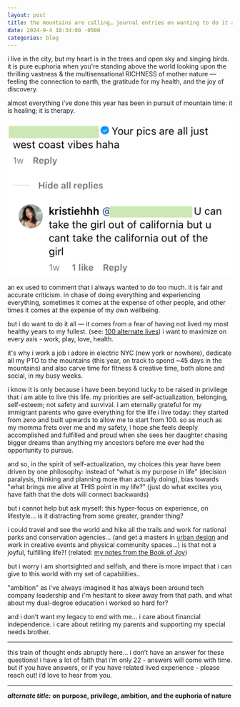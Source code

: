 ```yaml
---
layout: post
title: the mountains are calling… journal entries on wanting to do it all
date: 2024-9-4 10:34:00 -0500
categories: blog
---
```


i live in the city, but my heart is in the trees and open sky and singing birds. it is pure euphoria when you're standing above the world looking upon the thrilling vastness & the multisensational RICHNESS of mother nature — feeling the connection to earth, the gratitude for my health, and the joy of discovery.

almost everything i’ve done this year has been in pursuit of mountain time: it is healing; it is therapy.

![](../assets/blog/mountains-californiagirl.png)

an ex used to comment that i always wanted to do too much. it is fair and accurate criticism. in chase of doing everything and experiencing everything, sometimes it comes at the expense of other people, and other times it comes at the expense of my own wellbeing.

but i do want to do it all — it comes from a fear of having not lived my most healthy years to my fullest. (see: [100 alternate lives](https://kristiehuang.com/blog/2023/09/01/100-alternate-lives.html)) i want to maximize on every axis - work, play, love, health.

it's why i work a job i adore in electric NYC (new york or nowhere), dedicate all my PTO to the mountains (this year, on track to spend ~45 days in the mountains) and also carve time for fitness & creative time, both alone and social, in my busy weeks.

i know it is only because i have been beyond lucky to be raised in privilege that i am able to live this life. my priorities are self-actualization, belonging, self-esteem; not safety and survival.
i am eternally grateful for my immigrant parents who gave everything for the life i live today: they started from zero and built upwards to allow me to start from 100.
so as much as my momma frets over me and my safety, i hope she feels deeply accomplished and fulfilled and proud when she sees her daughter chasing bigger dreams than anything my ancestors before me ever had the opportunity to pursue.

and so, in the spirit of self-actualization, my choices this year have been driven by one philosophy: instead of “what is my purpose in life" (decision paralysis, thinking and planning more than actually doing), bias towards "what brings me alive at THIS point in my life?" (just do what excites you, have faith that the dots will connect backwards)

but i cannot help but ask myself: this hyper-focus on experience, on lifestyle… is it distracting from some greater, grander thing?

i could travel and see the world and hike all the trails and work for national parks and conservation agencies… (and get a masters in [urban design](https://kristiehuang.notion.site/Notes-from-Happy-City-3853825904dc4e8080564b0a7b427fe5?pvs=4) and work in creative events and physical community spaces…) is that not a joyful, fulfilling life?! (related: [my notes from the Book of Joy](https://kristiehuang.notion.site/Highlights-from-The-Book-of-Joy-by-Dalai-Lama-Desmond-Tutu-806b28190f1d45309f6892ecd29680b1?pvs=4))

but i worry i am shortsighted and selfish, and there is more impact that i can give to this world with my set of capabilities..

"ambition" as i've always imagined it has always been around tech company leadership and i'm hesitant to skew away from that path. and what about my dual-degree education i worked so hard for?

and i don’t want my legacy to end with me… i care about financial independence. i care about retiring my parents and supporting my special needs brother.

---

this train of thought ends abruptly here… i don’t have an answer for these questions! i have a lot of faith that i’m only 22 - answers will come with time. but if you have answers, or if you have related lived experience - please reach out! i’d love to hear from you.

---

**_alternate title:_** **on purpose, privilege, ambition, and the euphoria of nature**
